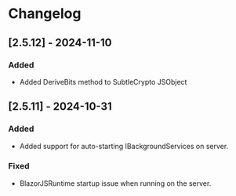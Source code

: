 # Changelog

## [2.5.12] - 2024-11-10

### Added
- Added DeriveBits method to SubtleCrypto JSObject

## [2.5.11] - 2024-10-31

### Added
- Added support for auto-starting IBackgroundServices on server.

### Fixed
- BlazorJSRuntime startup issue when running on the server.


